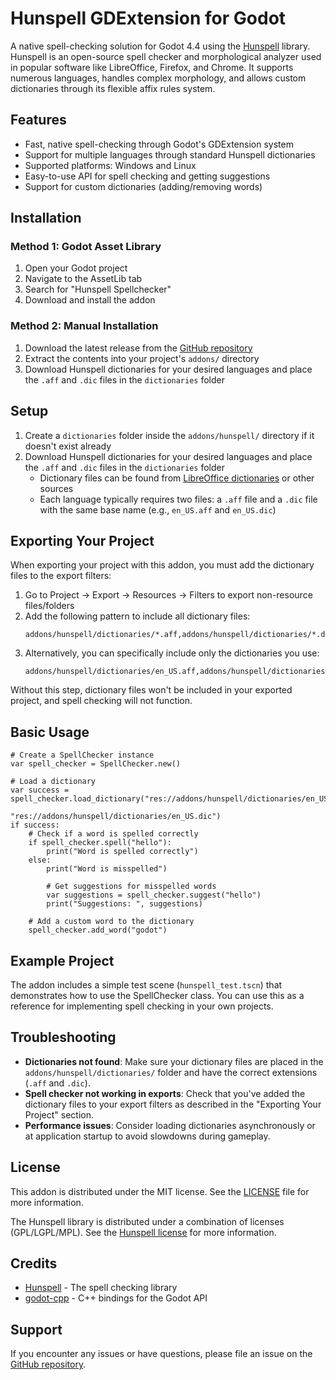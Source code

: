 # Hunspell GDExtension for Godot

A native spell-checking solution for Godot 4.4 using the [Hunspell](https://github.com/hunspell/hunspell) library. Hunspell is an open-source spell checker and morphological analyzer used in popular software like LibreOffice, Firefox, and Chrome. It supports numerous languages, handles complex morphology, and allows custom dictionaries through its flexible affix rules system.

## Features

- Fast, native spell-checking through Godot's GDExtension system
- Support for multiple languages through standard Hunspell dictionaries
- Supported platforms: Windows and Linux 
- Easy-to-use API for spell checking and getting suggestions
- Support for custom dictionaries (adding/removing words)

## Installation

### Method 1: Godot Asset Library

1. Open your Godot project
2. Navigate to the AssetLib tab
3. Search for "Hunspell Spellchecker"
4. Download and install the addon

### Method 2: Manual Installation

1. Download the latest release from the [GitHub repository](https://github.com/brunogbrito/Godot-Hunspell)
2. Extract the contents into your project's `addons/` directory
3. Download Hunspell dictionaries for your desired languages and place the `.aff` and `.dic` files in the `dictionaries` folder

## Setup

1. Create a `dictionaries` folder inside the `addons/hunspell/` directory if it doesn't exist already
2. Download Hunspell dictionaries for your desired languages and place the `.aff` and `.dic` files in the `dictionaries` folder
   - Dictionary files can be found from [LibreOffice dictionaries](https://github.com/LibreOffice/dictionaries) or other sources
   - Each language typically requires two files: a `.aff` file and a `.dic` file with the same base name (e.g., `en_US.aff` and `en_US.dic`)

## Exporting Your Project

When exporting your project with this addon, you must add the dictionary files to the export filters:

1. Go to Project → Export → Resources → Filters to export non-resource files/folders
2. Add the following pattern to include all dictionary files:
   ```
   addons/hunspell/dictionaries/*.aff,addons/hunspell/dictionaries/*.dic
   ```
3. Alternatively, you can specifically include only the dictionaries you use:
   ```
   addons/hunspell/dictionaries/en_US.aff,addons/hunspell/dictionaries/en_US.dic
   ```

Without this step, dictionary files won't be included in your exported project, and spell checking will not function.

## Basic Usage

```gdscript
# Create a SpellChecker instance
var spell_checker = SpellChecker.new()

# Load a dictionary
var success = spell_checker.load_dictionary("res://addons/hunspell/dictionaries/en_US.aff", 
                                           "res://addons/hunspell/dictionaries/en_US.dic")
if success:
    # Check if a word is spelled correctly
    if spell_checker.spell("hello"):
        print("Word is spelled correctly")
    else:
        print("Word is misspelled")
        
        # Get suggestions for misspelled words
        var suggestions = spell_checker.suggest("hello")
        print("Suggestions: ", suggestions)
        
    # Add a custom word to the dictionary
    spell_checker.add_word("godot")
```

## Example Project

The addon includes a simple test scene (`hunspell_test.tscn`) that demonstrates how to use the SpellChecker class. You can use this as a reference for implementing spell checking in your own projects.

## Troubleshooting

- **Dictionaries not found**: Make sure your dictionary files are placed in the `addons/hunspell/dictionaries/` folder and have the correct extensions (`.aff` and `.dic`).
- **Spell checker not working in exports**: Check that you've added the dictionary files to your export filters as described in the "Exporting Your Project" section.
- **Performance issues**: Consider loading dictionaries asynchronously or at application startup to avoid slowdowns during gameplay.

## License

This addon is distributed under the MIT license. See the [LICENSE](https://github.com/brunogbrito/Godot-Hunspell?tab=MIT-1-ov-file) file for more information.

The Hunspell library is distributed under a combination of licenses (GPL/LGPL/MPL). See the [Hunspell license](https://github.com/hunspell/hunspell/blob/master/license.hunspell) for more information.

## Credits

- [Hunspell](https://github.com/hunspell/hunspell) - The spell checking library
- [godot-cpp](https://github.com/godotengine/godot-cpp) - C++ bindings for the Godot API

## Support

If you encounter any issues or have questions, please file an issue on the [GitHub repository](https://github.com/brunogbrito/Godot-Hunspell/issues).
